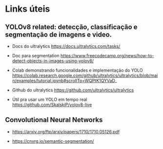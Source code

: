 # Links úteis

## YOLOv8 related: detecção, classificação e segmentação de imagens e video.

- Docs do ultralytics
  https://docs.ultralytics.com/tasks/

- Doc para segmentation
  https://www.freecodecamp.org/news/how-to-detect-objects-in-images-using-yolov8/

- Colab demonstrando funcionalidades e implementação do YOLO https://colab.research.google.com/github/ultralytics/ultralytics/blob/main/examples/tutorial.ipynb#scrollTo=WQPtK1QYVaD_

- Github do ultralytics
  https://github.com/ultralytics/ultralytics

- Útil pra usar um YOLO em tempo real
  https://github.com/SkalskiP/yolov8-live

## Convolutional Neural Networks

- https://arxiv.org/ftp/arxiv/papers/1710/1710.05126.pdf

- https://cnvrg.io/semantic-segmentation/
